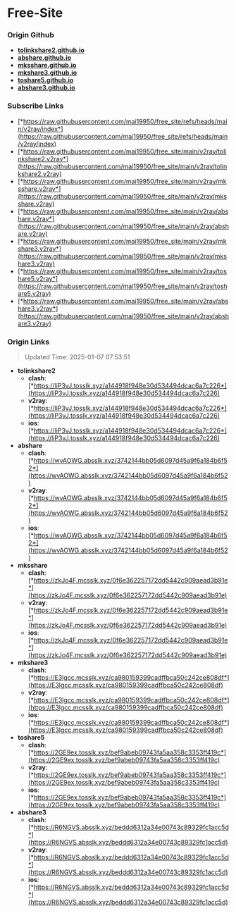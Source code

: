# Free-Site

### Origin Github

- [**tolinkshare2.github.io**](https://github.com/tolinkshare2/tolinkshare2.github.io)
- [**abshare.github.io**](https://github.com/abshare/abshare.github.io)
- [**mksshare.github.io**](https://github.com/mksshare/mksshare.github.io)
- [**mkshare3.github.io**](https://github.com/mkshare3/mkshare3.github.io)
- [**toshare5.github.io**](https://github.com/toshare5/toshare5.github.io)
- [**abshare3.github.io**](https://github.com/abshare3/abshare3.github.io)

### Subscribe Links

- [*https://raw.githubusercontent.com/mai19950/free_site/refs/heads/main/v2ray/index*](https://raw.githubusercontent.com/mai19950/free_site/refs/heads/main/v2ray/index)
- [*https://raw.githubusercontent.com/mai19950/free_site/main/v2ray/tolinkshare2.v2ray*](https://raw.githubusercontent.com/mai19950/free_site/main/v2ray/tolinkshare2.v2ray)
- [*https://raw.githubusercontent.com/mai19950/free_site/main/v2ray/mksshare.v2ray*](https://raw.githubusercontent.com/mai19950/free_site/main/v2ray/mksshare.v2ray)
- [*https://raw.githubusercontent.com/mai19950/free_site/main/v2ray/abshare.v2ray*](https://raw.githubusercontent.com/mai19950/free_site/main/v2ray/abshare.v2ray)
- [*https://raw.githubusercontent.com/mai19950/free_site/main/v2ray/mkshare3.v2ray*](https://raw.githubusercontent.com/mai19950/free_site/main/v2ray/mkshare3.v2ray)
- [*https://raw.githubusercontent.com/mai19950/free_site/main/v2ray/toshare5.v2ray*](https://raw.githubusercontent.com/mai19950/free_site/main/v2ray/toshare5.v2ray)
- [*https://raw.githubusercontent.com/mai19950/free_site/main/v2ray/abshare3.v2ray*](https://raw.githubusercontent.com/mai19950/free_site/main/v2ray/abshare3.v2ray)

### Origin Links

> Updated Time: 2025-01-07 07:53:51

- **tolinkshare2**
  - **clash**: [*https://liP3vJ.tosslk.xyz/a144918f948e30d534494dcac6a7c226*](https://liP3vJ.tosslk.xyz/a144918f948e30d534494dcac6a7c226)
  - **v2ray**: [*https://liP3vJ.tosslk.xyz/a144918f948e30d534494dcac6a7c226*](https://liP3vJ.tosslk.xyz/a144918f948e30d534494dcac6a7c226)
  - **ios**: [*https://liP3vJ.tosslk.xyz/a144918f948e30d534494dcac6a7c226*](https://liP3vJ.tosslk.xyz/a144918f948e30d534494dcac6a7c226)
- **abshare**
  - **clash**: [*https://wvAOWG.absslk.xyz/3742144bb05d6097d45a9f6a184b6f52*](https://wvAOWG.absslk.xyz/3742144bb05d6097d45a9f6a184b6f52)
  - **v2ray**: [*https://wvAOWG.absslk.xyz/3742144bb05d6097d45a9f6a184b6f52*](https://wvAOWG.absslk.xyz/3742144bb05d6097d45a9f6a184b6f52)
  - **ios**: [*https://wvAOWG.absslk.xyz/3742144bb05d6097d45a9f6a184b6f52*](https://wvAOWG.absslk.xyz/3742144bb05d6097d45a9f6a184b6f52)
- **mksshare**
  - **clash**: [*https://zkJo4F.mcsslk.xyz/0f6e362257172dd5442c909aead3b91e*](https://zkJo4F.mcsslk.xyz/0f6e362257172dd5442c909aead3b91e)
  - **v2ray**: [*https://zkJo4F.mcsslk.xyz/0f6e362257172dd5442c909aead3b91e*](https://zkJo4F.mcsslk.xyz/0f6e362257172dd5442c909aead3b91e)
  - **ios**: [*https://zkJo4F.mcsslk.xyz/0f6e362257172dd5442c909aead3b91e*](https://zkJo4F.mcsslk.xyz/0f6e362257172dd5442c909aead3b91e)
- **mkshare3**
  - **clash**: [*https://E3lgcc.mcsslk.xyz/ca980159399cadffbca50c242ce808df*](https://E3lgcc.mcsslk.xyz/ca980159399cadffbca50c242ce808df)
  - **v2ray**: [*https://E3lgcc.mcsslk.xyz/ca980159399cadffbca50c242ce808df*](https://E3lgcc.mcsslk.xyz/ca980159399cadffbca50c242ce808df)
  - **ios**: [*https://E3lgcc.mcsslk.xyz/ca980159399cadffbca50c242ce808df*](https://E3lgcc.mcsslk.xyz/ca980159399cadffbca50c242ce808df)
- **toshare5**
  - **clash**: [*https://2GE9ex.tosslk.xyz/bef9abeb09743fa5aa358c3353ff419c*](https://2GE9ex.tosslk.xyz/bef9abeb09743fa5aa358c3353ff419c)
  - **v2ray**: [*https://2GE9ex.tosslk.xyz/bef9abeb09743fa5aa358c3353ff419c*](https://2GE9ex.tosslk.xyz/bef9abeb09743fa5aa358c3353ff419c)
  - **ios**: [*https://2GE9ex.tosslk.xyz/bef9abeb09743fa5aa358c3353ff419c*](https://2GE9ex.tosslk.xyz/bef9abeb09743fa5aa358c3353ff419c)
- **abshare3**
  - **clash**: [*https://R6NGVS.absslk.xyz/beddd6312a34e00743c89329fc1acc5d*](https://R6NGVS.absslk.xyz/beddd6312a34e00743c89329fc1acc5d)
  - **v2ray**: [*https://R6NGVS.absslk.xyz/beddd6312a34e00743c89329fc1acc5d*](https://R6NGVS.absslk.xyz/beddd6312a34e00743c89329fc1acc5d)
  - **ios**: [*https://R6NGVS.absslk.xyz/beddd6312a34e00743c89329fc1acc5d*](https://R6NGVS.absslk.xyz/beddd6312a34e00743c89329fc1acc5d)
